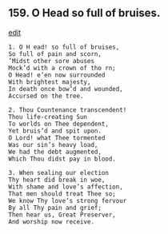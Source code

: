 
## 159.  O Head so full of bruises.
[edit](https://docs.google.com/document/d/1ozQyWmVDGvi0Uft0gFCgPNdZXZTm_Fc-/edit?mode=html)



    1. O H ead! so full of bruises,
    So full of pain and scorn,
    ’Midst other sore abuses
    Mock’d with a crown of tho rn;
    O Head! e’en now surrounded 
    With brightest majesty,
    In death once bow’d and wounded, 
    Accursed on the tree.

    2. Thou Countenance transcendent!
    Thou life-creating Sun 
    To worlds on Thee dependent,
    Yet bruis’d and spit upon.
    O Lord! what Thee tormented 
    Was our sin’s heavy load,
    We had the debt augmented,
    Which Thou didst pay in blood.

    3. When sealing our election 
    Thy heart did break in woe,
    With shame and love’s affection, 
    That men should treat Thee so; 
    We know Thy love’s strong fervour 
    By all Thy pain and grief;
    Then hear us, Great Preserver,
    And worship now receive.
